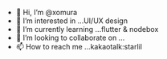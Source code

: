 - 👋 Hi, I’m @xomura
- 👀 I’m interested in ...UI/UX design
- 🌱 I’m currently learning ...flutter & nodebox
- 💞️ I’m looking to collaborate on ...
- 📫 How to reach me ...kakaotalk:starlil

<!---
xomura/xomura is a ✨ special ✨ repository because its `README.md` (this file) appears on your GitHub profile.
You can click the Preview link to take a look at your changes.
--->

